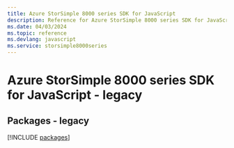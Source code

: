 ```yaml
---
title: Azure StorSimple 8000 series SDK for JavaScript
description: Reference for Azure StorSimple 8000 series SDK for JavaScript
ms.date: 04/03/2024
ms.topic: reference
ms.devlang: javascript
ms.service: storsimple8000series
---
```

# Azure StorSimple 8000 series SDK for JavaScript - legacy
## Packages - legacy
[!INCLUDE [packages](storsimple-8000-series-index.md)]